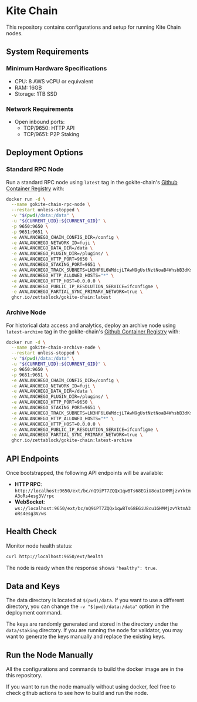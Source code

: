 # Kite Chain

This repository contains configurations and setup for running Kite Chain nodes.

## System Requirements

### Minimum Hardware Specifications

- CPU: 8 AWS vCPU or equivalent
- RAM: 16GB
- Storage: 1TB SSD


### Network Requirements

- Open inbound ports:
  - TCP/9650: HTTP API
  - TCP/9651: P2P Staking

## Deployment Options

### Standard RPC Node

Run a standard RPC node using `latest` tag in the gokite-chain's [Github Container Registry](https://github.com/Zettablock/gokite-chain/pkgs/container/gokite-chain) with:

```sh
docker run -d \
  --name gokite-chain-rpc-node \
  --restart unless-stopped \
  -v "$(pwd)/data:/data" \
  -u "${CURRENT_UID}:${CURRENT_GID}" \
  -p 9650:9650 \
  -p 9651:9651 \
  -e AVALANCHEGO_CHAIN_CONFIG_DIR=/config \
  -e AVALANCHEGO_NETWORK_ID=fuji \
  -e AVALANCHEGO_DATA_DIR=/data \
  -e AVALANCHEGO_PLUGIN_DIR=/plugins/ \
  -e AVALANCHEGO_HTTP_PORT=9650 \
  -e AVALANCHEGO_STAKING_PORT=9651 \
  -e AVALANCHEGO_TRACK_SUBNETS=LN3HF6L6WMdcjLTAwN9gUstNztNoaB4WhsbB3dKsggmJKXBk3 \
  -e AVALANCHEGO_HTTP_ALLOWED_HOSTS="*" \
  -e AVALANCHEGO_HTTP_HOST=0.0.0.0 \
  -e AVALANCHEGO_PUBLIC_IP_RESOLUTION_SERVICE=ifconfigme \
  -e AVALANCHEGO_PARTIAL_SYNC_PRIMARY_NETWORK=true \
  ghcr.io/zettablock/gokite-chain:latest
```

### Archive Node

For historical data access and analytics, deploy an archive node using `latest-archive` tag in the gokite-chain's [Github Container Registry](https://github.com/Zettablock/gokite-chain/pkgs/container/gokite-chain) with:

```sh
docker run -d \
  --name gokite-chain-archive-node \
  --restart unless-stopped \
  -v "$(pwd)/data:/data" \
  -u "${CURRENT_UID}:${CURRENT_GID}" \
  -p 9650:9650 \
  -p 9651:9651 \
  -e AVALANCHEGO_CHAIN_CONFIG_DIR=/config \
  -e AVALANCHEGO_NETWORK_ID=fuji \
  -e AVALANCHEGO_DATA_DIR=/data \
  -e AVALANCHEGO_PLUGIN_DIR=/plugins/ \
  -e AVALANCHEGO_HTTP_PORT=9650 \
  -e AVALANCHEGO_STAKING_PORT=9651 \
  -e AVALANCHEGO_TRACK_SUBNETS=LN3HF6L6WMdcjLTAwN9gUstNztNoaB4WhsbB3dKsggmJKXBk3 \
  -e AVALANCHEGO_HTTP_ALLOWED_HOSTS="*" \
  -e AVALANCHEGO_HTTP_HOST=0.0.0.0 \
  -e AVALANCHEGO_PUBLIC_IP_RESOLUTION_SERVICE=ifconfigme \
  -e AVALANCHEGO_PARTIAL_SYNC_PRIMARY_NETWORK=true \
  ghcr.io/zettablock/gokite-chain:latest-archive
```

## API Endpoints

Once bootstrapped, the following API endpoints will be available:

- **HTTP RPC**: `http://localhost:9650/ext/bc/nQ9iPT7ZQQx1qwBTs68EGiU8cu1GHMMjzvYktmA3oRs4esg3V/rpc`
- **WebSocket**: `ws://localhost:9650/ext/bc/nQ9iPT7ZQQx1qwBTs68EGiU8cu1GHMMjzvYktmA3oRs4esg3V/ws`

## Health Check

Monitor node health status:
```sh
curl http://localhost:9650/ext/health
```
The node is ready when the response shows `"healthy": true`.

## Data and Keys

The data directory is located at `$(pwd)/data`.
If you want to use a different directory, you can change the `-v "$(pwd)/data:/data"` option in the deployment command.

The keys are randomly generated and stored in the directory under the `data/staking` directory.
If you are running the node for validator, you may want to generate the keys manually and replace the existing keys.

## Run the Node Manually

All the configurations and commands to build the docker image are in the this repository.

If you want to run the node manually without using docker, feel free to check github actions to see how to build and run the node.

